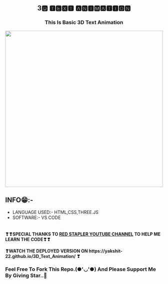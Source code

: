 <h2 align="center">3🅳 🆃🅴🆇🆃 🅰🅽🅸🅼🅰🆃🅸🅾🅽</h2>
<h3 align="center">This Is Basic 3D Text Animation</h3>
<img src="3danimation.gif" width="100%" height="500px" />

## INFO😁:-
<ul>
<li>LANGUAGE USED:- HTML,CSS,THREE.JS</li>
<li>SOFTWARE:- VS CODE</li><br>
</ul>

<h4>❣❣SPECIAL THANKS TO <a href="https://youtu.be/1bkibGIG8i0">RED STAPLER YOUTUBE CHANNEL</a> TO HELP ME LEARN THE CODE❣❣</h4>

<h4>❣WATCH THE DEPLOYED VERSION ON https://yakshit-22.github.io/3D_Text_Animation/ ❣</h4>

### Feel Free To Fork This Repo.(●'◡'●) And Please Support Me By Giving Star..🎇
